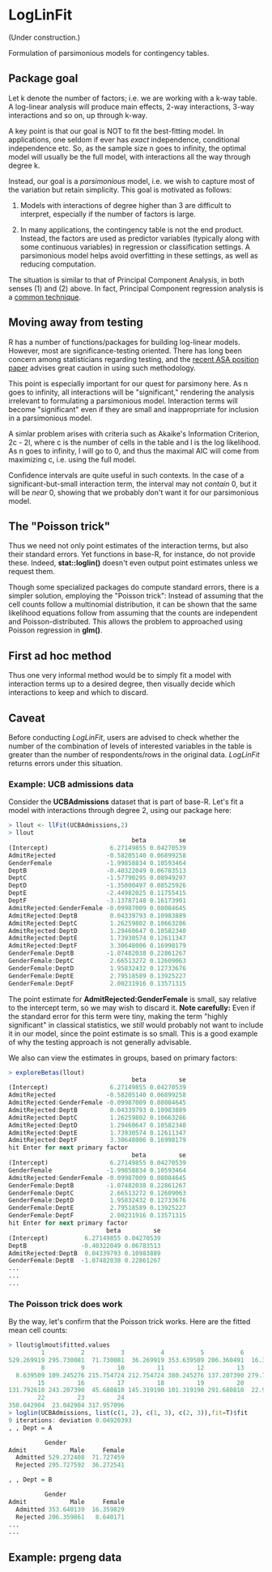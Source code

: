 
# LogLinFit

(Under construction.)

Formulation of parsimonious models for contingency tables.

## Package goal

Let k denote the number of factors; i.e. we are working with a k-way
table.  A log-linear analysis will produce main effects, 2-way
interactions, 3-way interactions and so on, up through k-way.

A key point is that our goal is NOT to fit the best-fitting model.  In
applications, one seldom if ever has *exact* independence, conditional
independence etc.  So, as the sample size n goes to infinity, the optimal
model will usually be the full model, with interactions all the way
through degree k.  

Instead, our goal is a *parsimonious* model, i.e. we wish to capture
most of the variation but retain simplicity.  This goal is motivated as
follows:

1. Models with interactions of degree higher than 3 are difficult to
  interpret, especially if the number of factors is large.

2. In many applications, the contingency table is not the end product.
   Instead, the factors are used as predictor variables (typically along
with some continuous variables) in regression or classification
settings.  A parsimonious model helps avoid overfitting in these
settings, as well as reducing computation.

The situation is similar to that of Principal Component Analysis, in
both senses (1) and (2) above.  In fact, Principal Component regression
analysis is a
[common technique](http://www.win-vector.com/blog/2016/05/pcr_part1_xonly/).

## Moving away from testing

R has a number of functions/packages for building log-linear models.
However, most are significance-testing oriented.  There has long
been concern among statisticians regarding testing, and the
[recent ASA position paper](https://amstat.tandfonline.com/doi/full/10.1080/00031305.2016.1154108#.XWoK5fxlA5k)
advises great caution in using such methodology.

This point is especially important for our quest for parsimony here.  As
n goes to infinity, all interactions will be "significant," rendering
the analysis irrelevant to formulating a parsimonious model.
Interaction terms will become "significant" even if they are small and
inapproprriate for inclusion in a parsimonious model.

A simlar problem arises with criteria such as Akaike's Information
Criterion, 2c - 2l, where c is the number of cells in the table and l is
the log likelihood.  As n goes to  infinity, l will go to 0, and thus
the maximal AIC will come from maximizing c, i.e. using the full
model.

Confidence intervals are quite useful in such contexts.  In the case of
a significant-but-small interaction term, the interval may not *contain*
0, but it will be *near* 0, showing that we probably don't want it for
our parsimonious model.

## The "Poisson trick"

Thus we need not only point estimates of the interaction terms, but also
their standard errors.  Yet functions in base-R, for instance, do not
provide these.  Indeed, **stat::loglin()** doesn't even output point
estimates unless we request them.

Though some specialized packages do compute standard errors, there is a
simpler solution, employing the "Poisson trick":  Instead of assuming
that the cell counts follow a multinomial distribution, it can be shown
that the same likelihood equations follow from assuming that the counts
are independent and Poisson-distributed.  This allows the problem to
approached using Poisson regression in **glm()**.

## First ad hoc method

Thus one very informal method would be to simply fit a model with
interaction terms up to a desired degree, then visually decide which
interactions to keep and which to discard.

## Caveat

Before conducting *LogLinFit*, users are advised to check whether the number of
the combination of levels of interested variables in the table is greater than
the number of respondents/rows in the original data. *LogLinFit* returns errors
under this situation.

### Example:  UCB admissions data

Consider the **UCBAdmissions** dataset that is part of base-R.  Let's
fit a model with interactions through degree 2, using our package here:  

``` r
> llout <- llFit(UCBAdmissions,2)
> llout
                                  beta         se
(Intercept)                 6.27149855 0.04270539
AdmitRejected              -0.58205140 0.06899258
GenderFemale               -1.99858834 0.10593464
DeptB                      -0.40322049 0.06783513
DeptC                      -1.57790295 0.08949297
DeptD                      -1.35000497 0.08525926
DeptE                      -2.44982025 0.11755415
DeptF                      -3.13787148 0.16173901
AdmitRejected:GenderFemale -0.09987009 0.08084645
AdmitRejected:DeptB         0.04339793 0.10983889
AdmitRejected:DeptC         1.26259802 0.10663286
AdmitRejected:DeptD         1.29460647 0.10582340
AdmitRejected:DeptE         1.73930574 0.12611347
AdmitRejected:DeptF         3.30648006 0.16998179
GenderFemale:DeptB         -1.07482038 0.22861267
GenderFemale:DeptC          2.66513272 0.12609063
GenderFemale:DeptD          1.95832432 0.12733676
GenderFemale:DeptE          2.79518589 0.13925227
GenderFemale:DeptF          2.00231916 0.13571315
```

The point estimate for **AdmitRejected:GenderFemale** is small, say
relative to the intercept term, so we may wish to discard it.  **Note
carefully:** Even if the standard error for this term were tiny, making
the term "highly significant" in classical statistics, we *still* would
probably not want to include it in our model, since the point estimate
is so small.  This is a good example of why the testing approach is not
generally advisable.

We also can view the estimates in groups, based on primary factors:

``` r
> exploreBetas(llout)
                                  beta         se
(Intercept)                 6.27149855 0.04270539
AdmitRejected              -0.58205140 0.06899258
AdmitRejected:GenderFemale -0.09987009 0.08084645
AdmitRejected:DeptB         0.04339793 0.10983889
AdmitRejected:DeptC         1.26259802 0.10663286
AdmitRejected:DeptD         1.29460647 0.10582340
AdmitRejected:DeptE         1.73930574 0.12611347
AdmitRejected:DeptF         3.30648006 0.16998179
hit Enter for next primary factor
                                  beta         se
(Intercept)                 6.27149855 0.04270539
GenderFemale               -1.99858834 0.10593464
AdmitRejected:GenderFemale -0.09987009 0.08084645
GenderFemale:DeptB         -1.07482038 0.22861267
GenderFemale:DeptC          2.66513272 0.12609063
GenderFemale:DeptD          1.95832432 0.12733676
GenderFemale:DeptE          2.79518589 0.13925227
GenderFemale:DeptF          2.00231916 0.13571315
hit Enter for next primary factor
                           beta         se
(Intercept)          6.27149855 0.04270539
DeptB               -0.40322049 0.06783513
AdmitRejected:DeptB  0.04339793 0.10983889
GenderFemale:DeptB  -1.07482038 0.22861267
...
...
...
```

### The Poisson trick does work

By the way, let's confirm that the Poisson trick works.  Here are the
fitted mean cell counts:

``` r
> llout$glmout$fitted.values
         1          2          3          4          5          6          7
529.269919 295.730081  71.730081  36.269919 353.639509 206.360491  16.360491
         8          9         10         11         12         13         14
  8.639509 109.245276 215.754724 212.754724 380.245276 137.207390 279.792610
        15         16         17         18         19         20         21
131.792610 243.207390  45.680810 145.319190 101.319190 291.680810  22.957096
        22         23         24
350.042904  23.042904 317.957096
> loglin(UCBAdmissions, list(c(1, 2), c(1, 3), c(2, 3)),fit=T)$fit
9 iterations: deviation 0.04920393
, , Dept = A

          Gender
Admit            Male     Female
  Admitted 529.272408  71.727459
  Rejected 295.727592  36.272541

, , Dept = B

          Gender
Admit            Male     Female
  Admitted 353.640139  16.359829
  Rejected 206.359861   8.640171
...
...
```

## Example:  prgeng data
